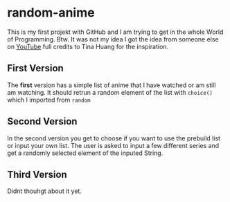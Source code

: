 # random-anime
 
This is my first projekt with GitHub and I am trying to get in the whole World of Programming. Btw. It was not my idea I got the idea from someone else on [YouTube](https://www.youtube.com/watch?v=_xf1TMs0ysk&list=LL&index=16) full credits to Tina Huang for the inspiration.

## First Version

The **first** version has a simple list of anime that I have watched or am still am watching. It should retrun a random element of the list with `choice()` which I imported from `random`

## Second Version

In the second version you get to choose if you want to use the prebuild list or input your own list. The user is asked to input a few different series and get a randomly selected element of the inputed String. 

## Third Version

Didnt thouhgt about it yet.